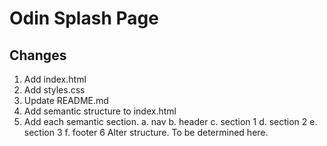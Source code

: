 # Odin Splash Page

## Changes

1. Add index.html
2. Add styles.css
3. Update README.md
4. Add semantic structure to index.html
5. Add each semantic section.
   a. nav
   b. header
   c. section 1
   d. section 2
   e. section 3
   f. footer
6 Alter structure. To be determined here.